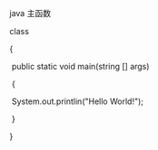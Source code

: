 java 主函数

class

{

​       public static void main(string [] args)

​       {

​                System.out.printlin("Hello World!");

​         }

}